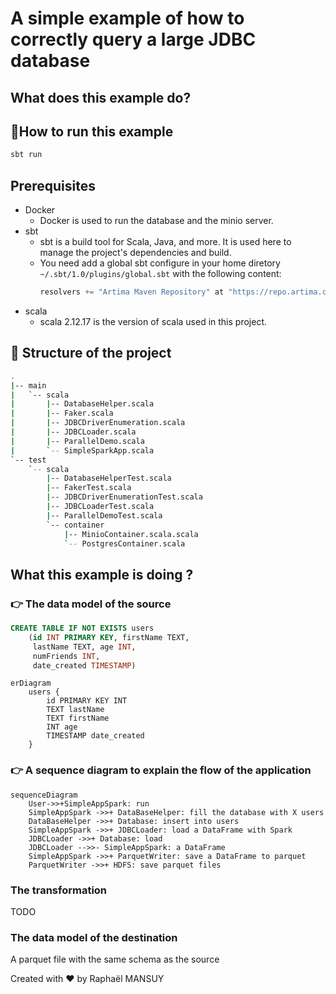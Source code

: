 # A simple example of how to correctly query a large JDBC database

## What does this example do?

## 🚀How to run this example

```bash
sbt run
```

## Prerequisites

- Docker
  - Docker is used to run the database and the minio server.
- sbt
  - sbt is a build tool for Scala, Java, and more. It is used here to manage the project's dependencies and build.
  - You need add a global sbt configure in your home diretory `~/.sbt/1.0/plugins/global.sbt` with the following content:
    ```scala
    resolvers += "Artima Maven Repository" at "https://repo.artima.com/releases"
    ```
- scala
  - scala 2.12.17 is the version of scala used in this project.

## 📁 Structure of the project

```bash
.
|-- main
|   `-- scala
|       |-- DatabaseHelper.scala
|       |-- Faker.scala
|       |-- JDBCDriverEnumeration.scala
|       |-- JDBCLoader.scala
|       |-- ParallelDemo.scala
|       `-- SimpleSparkApp.scala
`-- test
    `-- scala
        |-- DatabaseHelperTest.scala
        |-- FakerTest.scala
        |-- JDBCDriverEnumerationTest.scala
        |-- JDBCLoaderTest.scala
        |-- ParallelDemoTest.scala
        `-- container
            |-- MinioContainer.scala.scala
            `-- PostgresContainer.scala

```

## What this example is doing ?

### 👉 The data model of the source

```sql
CREATE TABLE IF NOT EXISTS users
    (id INT PRIMARY KEY, firstName TEXT,
     lastName TEXT, age INT,
     numFriends INT,
     date_created TIMESTAMP)
```

```mermaid
erDiagram
    users {
        id PRIMARY KEY INT
        TEXT lastName
        TEXT firstName
        INT age
        TIMESTAMP date_created
    }
```

### 👉 A sequence diagram to explain the flow of the application

```mermaid
sequenceDiagram
    User->>+SimpleAppSpark: run
    SimpleAppSpark ->>+ DataBaseHelper: fill the database with X users
    DataBaseHelper ->>+ Database: insert into users
    SimpleAppSpark ->>+ JDBCLoader: load a DataFrame with Spark
    JDBCLoader ->>+ Database: load
    JDBCLoader -->>- SimpleAppSpark: a DataFrame
    SimpleAppSpark ->>+ ParquetWriter: save a DataFrame to parquet
    ParquetWriter ->>+ HDFS: save parquet files
```

### The transformation

TODO

### The data model of the destination

A parquet file with the same schema as the source

Created with ❤️ by Raphaël MANSUY
